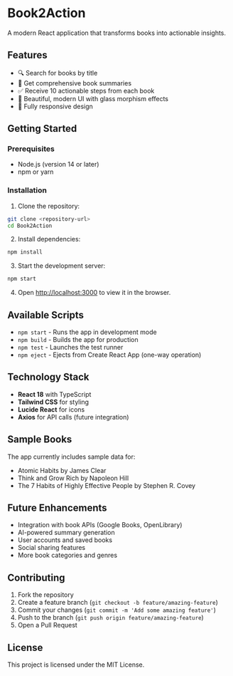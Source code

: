 # Book2Action

A modern React application that transforms books into actionable insights.

## Features

- 🔍 Search for books by title
- 📖 Get comprehensive book summaries
- ✅ Receive 10 actionable steps from each book
- 🎨 Beautiful, modern UI with glass morphism effects
- 📱 Fully responsive design

## Getting Started

### Prerequisites

- Node.js (version 14 or later)
- npm or yarn

### Installation

1. Clone the repository:
```bash
git clone <repository-url>
cd Book2Action
```

2. Install dependencies:
```bash
npm install
```

3. Start the development server:
```bash
npm start
```

4. Open [http://localhost:3000](http://localhost:3000) to view it in the browser.

## Available Scripts

- `npm start` - Runs the app in development mode
- `npm build` - Builds the app for production
- `npm test` - Launches the test runner
- `npm eject` - Ejects from Create React App (one-way operation)

## Technology Stack

- **React 18** with TypeScript
- **Tailwind CSS** for styling
- **Lucide React** for icons
- **Axios** for API calls (future integration)

## Sample Books

The app currently includes sample data for:
- Atomic Habits by James Clear
- Think and Grow Rich by Napoleon Hill
- The 7 Habits of Highly Effective People by Stephen R. Covey

## Future Enhancements

- Integration with book APIs (Google Books, OpenLibrary)
- AI-powered summary generation
- User accounts and saved books
- Social sharing features
- More book categories and genres

## Contributing

1. Fork the repository
2. Create a feature branch (`git checkout -b feature/amazing-feature`)
3. Commit your changes (`git commit -m 'Add some amazing feature'`)
4. Push to the branch (`git push origin feature/amazing-feature`)
5. Open a Pull Request

## License

This project is licensed under the MIT License.

